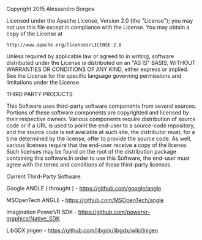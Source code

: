 Copyright 2015 Alessandro Borges

Licensed under the Apache License, Version 2.0 (the "License");
you may not use this file except in compliance with the License.
You may obtain a copy of the License at

    http://www.apache.org/licenses/LICENSE-2.0

Unless required by applicable law or agreed to in writing, software
distributed under the License is distributed on an "AS IS" BASIS,
WITHOUT WARRANTIES OR CONDITIONS OF ANY KIND, either express or implied.
See the License for the specific language governing permissions and
limitations under the License.

THIRD PARTY PRODUCTS

This Software uses third-party software components from several sources. Portions of these software components are copyrighted and licensed by their respective owners. Various components require distribution of source code or if a URL is used to point the end-user to a source-code repository, and the source code is not available at such site, the distributor must, for a time determined by the license, offer to provide the source code. As well, various licenses require that the end-user receive a copy of the license. Such licenses may be found on the root of the distribution  package containing this software.In order to use this Software, the end-user must agree with the terms and conditions of these third-party licenses. 

Current Third-Party Software:

Google ANGLE ( throught ) - https://github.com/google/angle 

MSOpenTech ANGLE - https://github.com/MSOpenTech/angle 

Imagination PowerVR SDK - https://github.com/powervr-graphics/Native_SDK

LibGDX jnigen - https://github.com/libgdx/libgdx/wiki/jnigen
